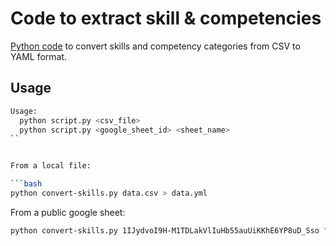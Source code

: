 # Code to extract skill & competencies

[Python code](./code) to convert skills and competency categories from CSV to YAML format.

## Usage

```bash
Usage:
  python script.py <csv_file>
  python script.py <google_sheet_id> <sheet_name>
``


From a local file:

```bash
python convert-skills.py data.csv > data.yml
```

From a public google sheet:

```bash
python convert-skills.py 1IJydvoI9H-M1TDLakVlIuHb55auUiKKhE6YP8uD_Sso "Competency framework - v0.2" > data.yml
```
